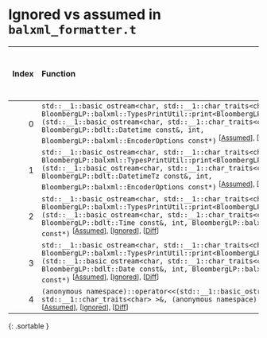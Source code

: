 # Ignored vs assumed in `balxml_formatter.t`

<script src="../sorttable.js"></script>

|   Index | Function                                                                                                                                                                                                                                                                                                                                                                       |   Difference in number of lines |   Function size difference in bytes |   Number of lines in assumed build | Number of bytes in assumed build   |   Number of lines in ignored build | Number of bytes in ignored build   |
|--------:|:-------------------------------------------------------------------------------------------------------------------------------------------------------------------------------------------------------------------------------------------------------------------------------------------------------------------------------------------------------------------------------|--------------------------------:|------------------------------------:|-----------------------------------:|:-----------------------------------|-----------------------------------:|:-----------------------------------|
|       0 | `std::__1::basic_ostream<char, std::__1::char_traits<char> >& BloombergLP::balxml::TypesPrintUtil::print<BloombergLP::bdlt::Datetime>(std::__1::basic_ostream<char, std::__1::char_traits<char> >&, BloombergLP::bdlt::Datetime const&, int, BloombergLP::balxml::EncoderOptions const*)` <sup>\[[Assumed](0.assume.s)\], \[[Ignored](0.none.s)\], \[[Diff](0.diff.html)\]     |                              -1 |                                  16 |                                224 | 4,342,192                          |                                208 | 4,342,304                          |
|       1 | `std::__1::basic_ostream<char, std::__1::char_traits<char> >& BloombergLP::balxml::TypesPrintUtil::print<BloombergLP::bdlt::DatetimeTz>(std::__1::basic_ostream<char, std::__1::char_traits<char> >&, BloombergLP::bdlt::DatetimeTz const&, int, BloombergLP::balxml::EncoderOptions const*)` <sup>\[[Assumed](1.assume.s)\], \[[Ignored](1.none.s)\], \[[Diff](1.diff.html)\] |                              -1 |                                  16 |                                224 | 4,342,416                          |                                208 | 4,342,512                          |
|       2 | `std::__1::basic_ostream<char, std::__1::char_traits<char> >& BloombergLP::balxml::TypesPrintUtil::print<BloombergLP::bdlt::Time>(std::__1::basic_ostream<char, std::__1::char_traits<char> >&, BloombergLP::bdlt::Time const&, int, BloombergLP::balxml::EncoderOptions const*)` <sup>\[[Assumed](2.assume.s)\], \[[Ignored](2.none.s)\], \[[Diff](2.diff.html)\]             |                              -1 |                                  16 |                                224 | 4,342,848                          |                                208 | 4,342,928                          |
|       3 | `std::__1::basic_ostream<char, std::__1::char_traits<char> >& BloombergLP::balxml::TypesPrintUtil::print<BloombergLP::bdlt::Date>(std::__1::basic_ostream<char, std::__1::char_traits<char> >&, BloombergLP::bdlt::Date const&, int, BloombergLP::balxml::EncoderOptions const*)` <sup>\[[Assumed](3.assume.s)\], \[[Ignored](3.none.s)\], \[[Diff](3.diff.html)\]             |                              -2 |                                   0 |                                208 | 4,342,640                          |                                208 | 4,342,720                          |
|       4 | `(anonymous namespace)::operator<<(std::__1::basic_ostream<char, std::__1::char_traits<char> >&, (anonymous namespace)::ScalarData const&)` <sup>\[[Assumed](4.assume.s)\], \[[Ignored](4.none.s)\], \[[Diff](4.diff.html)\]                                                                                                                                                   |                              -3 |                                 -16 |                                240 | 4,318,160                          |                                256 | 4,318,240                          |
{: .sortable }
